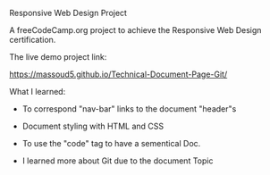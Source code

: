 Responsive Web Design Project

A freeCodeCamp.org project to achieve the Responsive Web Design certification.

The live demo project link:

https://massoud5.github.io/Technical-Document-Page-Git/

What I learned:

- To correspond "nav-bar" links to the document "header"s 

- Document styling with HTML and CSS

- To use the "code" tag to have a sementical Doc.

- I learned more about Git due to the document Topic 
